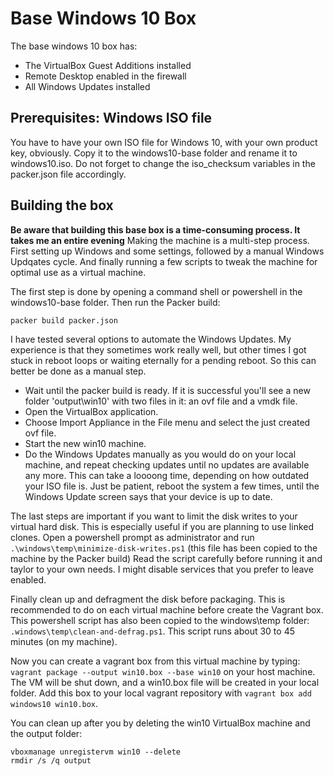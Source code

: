 # Base Windows 10 Box
The base windows 10 box has:
- The VirtualBox Guest Additions installed
- Remote Desktop enabled in the firewall
- All Windows Updates installed

## Prerequisites: Windows ISO file
You have to have your own ISO file for Windows 10, with your own product key, obviously. Copy it to the windows10-base folder and rename it to windows10.iso. Do not forget to change the iso_checksum variables in the packer.json file accordingly.

## Building the box
**Be aware that building this base box is a time-consuming process. It takes me an entire evening**
Making the machine is a multi-step process. First setting up Windows and some settings, followed by a manual Windows Updqates cycle. And finally running a few scripts to tweak the machine for optimal use as a virtual machine.

The first step is done by opening a command shell or powershell in the windows10-base folder. Then run the Packer build:
```
packer build packer.json
```

I have tested several options to automate the Windows Updates. My experience is that they sometimes work really well, but other times I got stuck in reboot loops or waiting eternally for a pending reboot. So this can better be done as a manual step. 
- Wait until the packer build is ready. If it is successful you'll see a new folder 'output\win10' with two files in it: an ovf file and a vmdk file.
- Open the VirtualBox application.
- Choose Import Appliance in the File menu and select the just created ovf file.
- Start the new win10 machine.
- Do the Windows Updates manually as you would do on your local machine, and repeat checking updates until no updates are available any more. This can take a loooong time, depending on how outdated your ISO file is. Just be patient, reboot the system a few times, until the Windows Update screen says that your device is up to date.

The last steps are important if you want to limit the disk writes to your virtual hard disk. This is especially useful if you are planning to use linked clones.
Open a powershell prompt as administrator and run `.\windows\temp\minimize-disk-writes.ps1` (this file has been copied to the machine by the Packer build)
Read the script carefully before running it and taylor to your own needs. I might disable services that you prefer to leave enabled.

Finally clean up and defragment the disk before packaging. This is recommended to do on each virtual machine before create the Vagrant box. 
This powershell script has also been copied to the windows\temp folder: `.windows\temp\clean-and-defrag.ps1`.
This script runs about 30 to 45 minutes (on my machine).

Now you can create a vagrant box from this virtual machine by typing: `vagrant package --output win10.box --base win10` on your host machine. The VM will be shut down, and a win10.box file will be created in your local folder.
Add this box to your local vagrant repository with `vagrant box add windows10 win10.box`.

You can clean up after you by deleting the win10 VirtualBox machine and the output folder:
```
vboxmanage unregistervm win10 --delete
rmdir /s /q output
```






